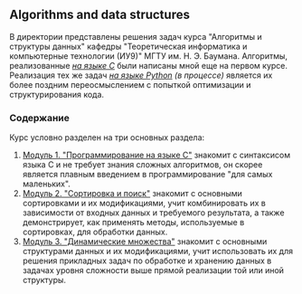 ## Algorithms and data structures
В директории представлены решения задач курса "Алгоритмы и структуры данных" кафедры "Теоретическая информатика и компьютерные технологии (ИУ9)" МГТУ им. Н. Э. Баумана. Алгоритмы, реализованные [_на языке C_](./C/) были написаны мной еще на первом курсе. Реализация тех же задач [_на языке Python_](./Python) _(в процессе)_ является их более поздним переосмыслением с попыткой оптимизации и структурирования кода. 

### Содержание
Курс условно разделен на три основных раздела:
1. [Модуль 1. "Программирование на языке С"](./C/Module%201) знакомит с синтаксисом языка C и не требует знания сложных алгоритмов, он скорее является плавным введением в программирование "для самых маленьких".
2. [Модуль 2. "Сортировка и поиск"](./C/Module%202)  знакомит с основными сортировками и их модификациями, учит комбинировать их в зависимости от входных данных и требуемого результата, а также демонстрирует, как применять методы, используемые в сортировках, для обработки данных.
3. [Модуль 3. "Динамические множества"](./C/Module%203) знакомит с основными структурами данных и их модификациями, учит использовать их для решения прикладных задач по обработке и хранению данных в задачах уровня сложности выше прямой реализации той или иной структуры.
